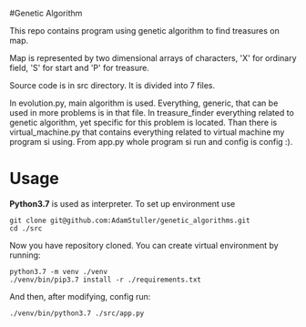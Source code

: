#Genetic Algorithm

This repo contains program using genetic algorithm to find treasures on map. 

Map is represented by two dimensional arrays of characters, 'X' for ordinary field, 'S' for start
and 'P' for treasure. 

Source code is in src directory. It is divided into 7 files. 

In evolution.py, main algorithm is used. Everything, generic, that can be used in 
more problems is in that file. In treasure_finder everything related to genetic algorithm, yet
specific for this problem is located. Than there is virtual_machine.py that contains everything
related to virtual machine my program si using. From app.py whole program si run and config is config :).

# Usage
**Python3.7** is used as interpreter. To set up environment use

```
git clone git@github.com:AdamStuller/genetic_algorithms.git
cd ./src
```

Now you have repository cloned. You can create virtual environment by running:
```
python3.7 -m venv ./venv
./venv/bin/pip3.7 install -r ./requirements.txt
```

And then, after modifying, config run:
```
./venv/bin/python3.7 ./src/app.py
```
